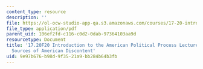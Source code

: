 ```yaml
---
content_type: resource
description: ''
file: https://ol-ocw-studio-app-qa.s3.amazonaws.com/courses/17-20-introduction-to-the-american-political-process-fall-2020/9e97b676b98d9f3521a9bb284b64b3fb_MIT17_20F20_lec2.pdf
file_type: application/pdf
parent_uid: 106ef2fd-c116-c0d2-0dab-97364103aa9d
resourcetype: Document
title: '17.20F20 Introduction to the American Political Process Lecture Slides 2:
  Sources of American Discontent'
uid: 9e97b676-b98d-9f35-21a9-bb284b64b3fb
---
```

